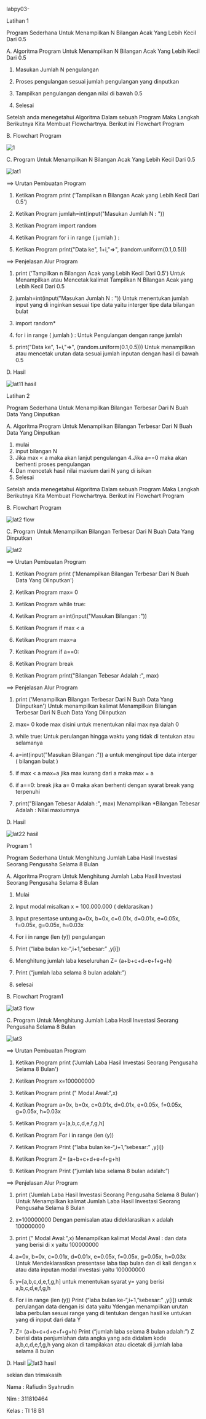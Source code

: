 labpy03-

Latihan 1

Program Sederhana Untuk Menampilkan N Bilangan Acak Yang Lebih Kecil Dari 0.5

A. Algoritma Program Untuk Menampilkan N Bilangan Acak Yang Lebih Kecil Dari 0.5

1. Masukan Jumlah N pengulangan

2. Proses pengulangan sesuai jumlah pengulangan yang dinputkan

3. Tampilkan pengulangan dengan nilai di bawah 0.5

4. Selesai

Setelah anda menegetahui Algoritma Dalam sebuah Program Maka Langkah Berikutnya Kita Membuat Flowchartnya. Berikut ini Flowchart Program

B. Flowchart Program

![1](https://user-images.githubusercontent.com/46749109/53218066-40fb2400-368d-11e9-8a85-c51a84700f0f.jpg)


C. Program Untuk Menampilkan N Bilangan Acak Yang Lebih Kecil Dari 0.5

![lat1](https://user-images.githubusercontent.com/46749109/53216172-5456c100-3686-11e9-8c9e-9c8e2d2cdc3a.JPG)

==> Urutan Pembuatan Program

1. Ketikan Program print ('Tampilkan n Bilangan Acak yang Lebih Kecil Dari 0.5')

2. Ketikan Program jumlah=int(input("Masukan Jumlah N : "))

3. Ketikan Program import random

4. Ketikan Program for i in range ( jumlah ) :

5. Ketikan Program print("Data ke", 1+i,"=>", (random.uniform(0.1,0.5)))


==> Penjelasan Alur Program

1. print ('Tampilkan n Bilangan Acak yang Lebih Kecil Dari 0.5') Untuk Menampilkan atau Mencetak kalimat Tampilkan N Bilangan Acak yang Lebih Kecil Dari 0.5

2. jumlah=int(input("Masukan Jumlah N : ")) Untuk menentukan jumlah input yang di inginkan sesuai tipe data yaitu interger tipe data bilangan bulat

3. import random*

4. for i in range ( jumlah ) : Untuk Pengulangan dengan range jumlah

5. print("Data ke", 1+i,"=>", (random.uniform(0.1,0.5))) Untuk menampilkan atau mencetak urutan data sesuai jumlah inputan dengan hasil di bawah 0.5

D. Hasil

![lat11 hasil](https://user-images.githubusercontent.com/46749109/53217157-98979080-3689-11e9-8bbd-df9a1978e33f.JPG)


Latihan 2

Program Sederhana Untuk Menampilkan Bilangan Terbesar Dari N Buah Data Yang Dinputkan

A. Algoritma Program Untuk Menampilkan Bilangan Terbesar Dari N Buah Data Yang Dinputkan

1. mulai
2. input bilangan N
3. Jika max < a maka akan lanjut pengulangan 4.Jika a==0 maka akan berhenti proses pengulangan
4. Dan mencetak hasil nilai maxium dari N yang di isikan
5. Selesai

Setelah anda menegetahui Algoritma Dalam sebuah Program Maka Langkah Berikutnya Kita Membuat Flowchartnya. Berikut ini Flowchart Program

B. Flowchart Program

![lat2 flow](https://user-images.githubusercontent.com/46749109/53218089-5a9c6b80-368d-11e9-8289-dc92666b492e.jpg)


C. Program Untuk Menampilkan Bilangan Terbesar Dari N Buah Data Yang Dinputkan

![lat2](https://user-images.githubusercontent.com/46749109/53216279-a7c90f00-3686-11e9-82dd-d828531ab572.JPG)

==> Urutan Pembuatan Program

1. Ketikan Program print ('Menampilkan Bilangan Terbesar Dari N Buah Data Yang Diinputkan')

2. Ketikan Program max= 0

3. Ketikan Program while true:

4. Ketikan Program a=int(input("Masukan Bilangan :"))

5. Ketikan Program if max < a

6. Ketikan Program max=a

7. Ketikan Program if a==0:

8. Ketikan Program break

9. Ketikan Program print("Bilangan Tebesar Adalah :", max)


==> Penjelasan Alur Program

1. print ('Menampilkan Bilangan Terbesar Dari N Buah Data Yang Diinputkan') Untuk menampilkan kalimat Menampilkan Bilangan Terbesar Dari N Buah Data Yang Diinputkan

2. max= 0 kode max disini untuk menentukan nilai max nya dalah 0

3. while true: Untuk perulangan hingga waktu yang tidak di tentukan atau selamanya

4. a=int(input("Masukan Bilangan :")) a untuk menginput tipe data interger ( bilangan bulat )

5. if max < a max=a jika max kurang dari a maka max = a

6. if a==0: break jika a= 0 maka akan berhenti dengan syarat break yang terpenuhi

7. print("Bilangan Tebesar Adalah :", max) Menampilkan *Bilangan Tebesar Adalah : Nilai maxiumnya

D. Hasil

![lat22 hasil](https://user-images.githubusercontent.com/46749109/53217207-c54ba800-3689-11e9-87c2-f96c8231c237.jpg)


Program 1

Program Sederhana Untuk Menghitung Jumlah Laba Hasil Investasi Seorang Pengusaha Selama 8 Bulan

A. Algoritma Program Untuk Menghitung Jumlah Laba Hasil Investasi Seorang Pengusaha Selama 8 Bulan

1. Mulai

2. Input modal misalkan x = 100.000.000 ( deklarasikan )

3. Input presentase untung a=0x, b=0x, c=0.01x, d=0.01x, e=0.05x, f=0.05x, g=0.05x, h=0.03x

4. For i in range (len (y)) pengulangan

5. Print (“laba bulan ke-“,i+1,”sebesar:” ,y[i])

6. Menghitung jumlah laba keseluruhan Z= (a+b+c+d+e+f+g+h)

7. Print (“jumlah laba selama 8 bulan adalah:”)

8. selesai


B. Flowchart Program1

![lat3 flow](https://user-images.githubusercontent.com/46749109/53218115-73a51c80-368d-11e9-878b-adb1ff711f33.jpg)


C. Program Untuk Menghitung Jumlah Laba Hasil Investasi Seorang Pengusaha Selama 8 Bulan

![lat3](https://user-images.githubusercontent.com/46749109/53216748-2ffbe400-3688-11e9-87ae-81e07f8f2e5c.JPG)

==> Urutan Pembuatan Program

1. Ketikan Program print ('Jumlah Laba Hasil Investasi Seorang Pengusaha Selama 8 Bulan')

2. Ketikan Program x=100000000

3. Ketikan Program print (" Modal Awal:",x)

4. Ketikan Program a=0x, b=0x, c=0.01x, d=0.01x, e=0.05x, f=0.05x, g=0.05x, h=0.03x

5. Ketikan Program y=[a,b,c,d,e,f,g,h]

6. Ketikan Program For i in range (len (y))

7. Ketikan Program Print (“laba bulan ke-“,i+1,”sebesar:” ,y[i])

8. Ketikan Program Z= (a+b+c+d+e+f+g+h)

9. Ketikan Program Print (“jumlah laba selama 8 bulan adalah:”)


==> Penjelasan Alur Program

1. print ('Jumlah Laba Hasil Investasi Seorang Pengusaha Selama 8 Bulan') Untuk Menampilkan kalimat Jumlah Laba Hasil Investasi Seorang Pengusaha Selama 8 Bulan

2. x=100000000 Dengan pemisalan atau dideklarasikan x adalah 100000000

3. print (" Modal Awal:",x) Menampilkan kalimat Modal Awal : dan data yang berisi di x yaitu 100000000

4. a=0x, b=0x, c=0.01x, d=0.01x, e=0.05x, f=0.05x, g=0.05x, h=0.03x Untuk Mendeklarasikan presentase laba tiap bulan dan di kali dengan x atau data inputan modal investasi yaitu 100000000

5. y=[a,b,c,d,e,f,g,h] untuk menentukan syarat y= yang berisi a,b,c,d,e,f,g,h

6. For i in range (len (y)) Print (“laba bulan ke-“,i+1,”sebesar:” ,y[i]) untuk perulangan data dengan isi data yaitu Ydengan menampilkan urutan laba perbulan sesuai range yang di tentukan dengan hasil ke untukan yang di inpput dari data Y

7. Z= (a+b+c+d+e+f+g+h) Print (“jumlah laba selama 8 bulan adalah:”) Z berisi data penjumlahan data angka yang ada didalam kode a,b,c,d,e,f,g,h yang akan di tampilakan atau dicetak di jumlah laba selama 8 bulan

D. Hasil
![lat3 hasil](https://user-images.githubusercontent.com/46749109/53216786-4b66ef00-3688-11e9-92e9-aee871ae5178.jpg)



sekian dan trimakasih

Nama  : Rafiudin Syahrudin

Nim   : 311810464

Kelas : TI 18 B1
